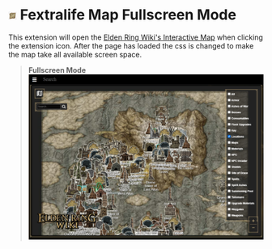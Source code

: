 # ![Icon](/icon16.png) Fextralife Map Fullscreen Mode

This extension will open the [Elden Ring Wiki's Interactive Map](https://eldenring.wiki.fextralife.com/Interactive+Map) when clicking the extension icon.
After the page has loaded the css is changed to make the map take all available screen space.

> **Fullscreen Mode**
> ![Image](/preview.png)










